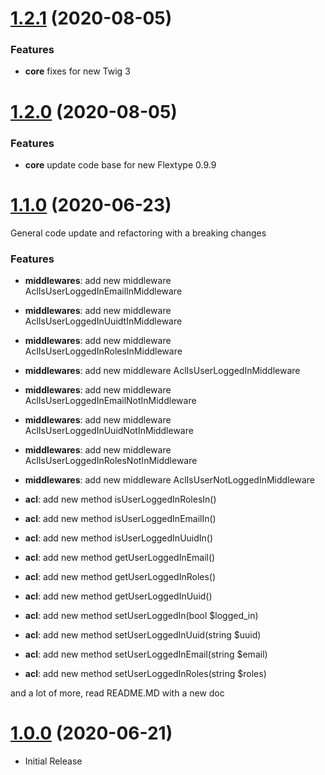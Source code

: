 <a name="1.2.1"></a>
# [1.2.1](https://github.com/flextype-plugins/acl) (2020-08-05)

### Features

* **core** fixes for new Twig 3

<a name="1.2.0"></a>
# [1.2.0](https://github.com/flextype-plugins/acl) (2020-08-05)

### Features

* **core** update code base for new Flextype 0.9.9

<a name="1.1.0"></a>
# [1.1.0](https://github.com/flextype-plugins/acl) (2020-06-23)

General code update and refactoring with a breaking changes

### Features

* **middlewares**: add new middleware AclIsUserLoggedInEmailInMiddleware
* **middlewares**: add new middleware AclIsUserLoggedInUuidtInMiddleware
* **middlewares**: add new middleware AclIsUserLoggedInRolesInMiddleware
* **middlewares**: add new middleware AclIsUserLoggedInMiddleware
* **middlewares**: add new middleware AclIsUserLoggedInEmailNotInMiddleware
* **middlewares**: add new middleware AclIsUserLoggedInUuidNotInMiddleware
* **middlewares**: add new middleware AclIsUserLoggedInRolesNotInMiddleware
* **middlewares**: add new middleware AclIsUserNotLoggedInMiddleware

* **acl**: add new method isUserLoggedInRolesIn()
* **acl**: add new method isUserLoggedInEmailIn()
* **acl**: add new method isUserLoggedInUuidIn()
* **acl**: add new method getUserLoggedInEmail()
* **acl**: add new method getUserLoggedInRoles()
* **acl**: add new method getUserLoggedInUuid()
* **acl**: add new method setUserLoggedIn(bool $logged_in)
* **acl**: add new method setUserLoggedInUuid(string $uuid)
* **acl**: add new method setUserLoggedInEmail(string $email)
* **acl**: add new method setUserLoggedInRoles(string $roles)

and a lot of more, read README.MD with a new doc

<a name="1.0.0"></a>
# [1.0.0](https://github.com/flextype-plugins/acl) (2020-06-21)
* Initial Release
